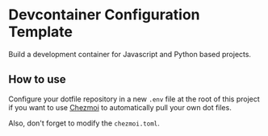 # Devcontainer Configuration Template

Build a development container for Javascript and Python based projects.

## How to use 

Configure your dotfile repository in a new `.env` file at the root of this
project if you want to use [Chezmoi](https://www.chezmoi.io/) to automatically
pull your own dot files.

Also, don't forget to modify the `chezmoi.toml`.


